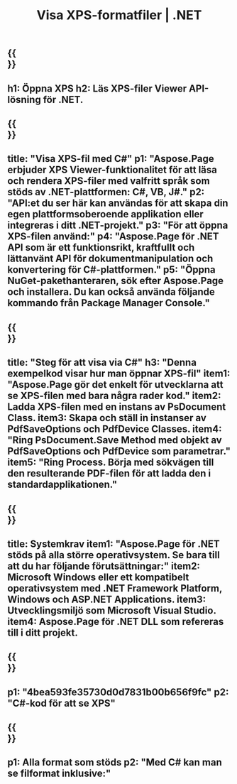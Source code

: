 ﻿---
translation: true
template: /_templates/_viewer-child-net.md
title: Visa XPS-formatfiler | .NET
weight: 170
url: /net/viewer/xps/
description: Öppna för att visa XPS-filer. C#-källkod för att ladda, rendera och visa XPS-dokument på .NET Framework Platform, Windows och ASP.NET Applications.
informat: XPS
otherformats: EPS PS
---

{{<section banner>}}
---
h1: Öppna XPS
h2: Läs XPS-filer Viewer API-lösning för .NET.
---

{{<section overview>}}
---
title: "Visa XPS-fil med C#"
p1: "Aspose.Page erbjuder XPS Viewer-funktionalitet för att läsa och rendera XPS-filer med valfritt språk som stöds av .NET-plattformen: C#, VB, J#."
p2: "API:et du ser här kan användas för att skapa din egen plattformsoberoende applikation eller integreras i ditt .NET-projekt."
p3: "För att öppna XPS-filen använd:"
p4: "Aspose.Page för .NET API som är ett funktionsrikt, kraftfullt och lättanvänt API för dokumentmanipulation och konvertering för C#-plattformen."
p5: "Öppna NuGet-pakethanteraren, sök efter Aspose.Page och installera. Du kan också använda följande kommando från Package Manager Console."
---

{{<section feature1>}}
---
title: "Steg för att visa via C#"
h3: "Denna exempelkod visar hur man öppnar XPS-fil"
item1: "Aspose.Page gör det enkelt för utvecklarna att se XPS-filen med bara några rader kod."
item2: Ladda XPS-filen med en instans av PsDocument Class.
item3: Skapa och ställ in instanser av PdfSaveOptions och PdfDevice Classes.
item4: "Ring PsDocument.Save Method med objekt av PdfSaveOptions och PdfDevice som parametrar."
item5: "Ring Process. Börja med sökvägen till den resulterande PDF-filen för att ladda den i standardapplikationen."
---

{{<section feature2>}}
---
title: Systemkrav
item1: "Aspose.Page för .NET stöds på alla större operativsystem. Se bara till att du har följande förutsättningar:"
item2: Microsoft Windows eller ett kompatibelt operativsystem med .NET Framework Platform, Windows och ASP.NET Applications.
item3: Utvecklingsmiljö som Microsoft Visual Studio.
item4: Aspose.Page för .NET DLL som refereras till i ditt projekt.
---

{{<section gist>}}
---
p1: "4bea593fe35730d0d7831b00b656f9fc"
p2: "C#-kod för att se XPS"
---

{{<section otherformats>}}
---
p1: Alla format som stöds
p2: "Med C# kan man se filformat inklusive:"
---

